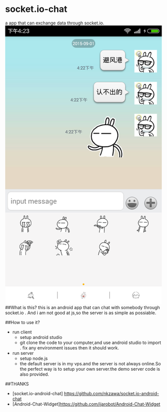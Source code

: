 # socket.io-chat
a app that can exchange data through socket.io.
![screen capture](https://raw.githubusercontent.com/shutup/socket.io-chat/master/device-2015-09-01-162324.png)
##What is this?
this is an android app that can chat with somebody through socket.io . 
And i am not good at js,so the server is as simple as possiable.

##How to use it?
* run client
  * setup android studio 
  * git clone the code to your computer,and use android studio to import .
    fix any environment issues then it should work.
* run server
  * setup node.js
  * the default server is 
    in my vps.and the server is not always online.So the perfect way is to
    setup your own server.the demo server code is also provided.
    
    
##THANKS
* [socket.io-android-chat] https://github.com/nkzawa/socket.io-android-chat
* [Android-Chat-Widget]https://github.com/ijarobot/Android-Chat-Widget
